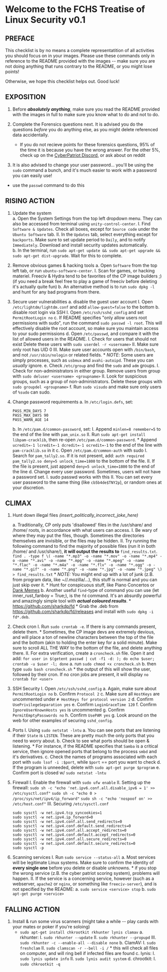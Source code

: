 # Welcome to the FCHS Treatise of Linux Security v0.1

## PREFACE

This checklist is by no means a complete representatition of all activities you should focus on in your images. Please use these commands only in reference to the README provided with the images -- make sure you are not doing anything that runs contrary to the README, or you might lose points!

Otherwise, we hope this checklist helps out. Good luck!

## EXPOSITION

1. Before **_absolutely anything_**, make sure you read the README provided with the images in full to make sure you know what to do and not to do. 

2. Complete the Forensics questions next. It is advised you do the questions _before_ you do anything else, as you might delete referenced data accidentally.
    * If you do not recieve points for these forensics questions, 95% of the time it is because you have the wrong answer. For the other 5%, check up on the [CyberPatriot Discord](https://discord.gg/7r8NxXk), or ask about on reddit

3. It is also advised to change your user password... you'll be using the `sudo` command a bunch, and it's much easier to work with a password you can easily use! 
* use the `passwd` command to do this

## RISING ACTION

1. Update the system  
    a. Open the System Settings from the top left dropdown menu. They can also be accessed from terminal using `unity-control-center`. 
        I. Find `Software & Updates`. Check all boxes, except for `Source code` under the `Ubuntu Software` tab.
        II. In the `Updates` tab, select everything except for `backports`. Make sure to set update period to `Daily`, and to notify `Immediately`. Download and install security updates automatically.  
    b. In the terminal, run `sudo apt-get update && sudo apt-get upgrade && sudo apt-get dist-upgrade`. Wait for this to complete.  

3. Remove obvious games & hacking tools
    a. Open `Software` from the top left tab, or run `ubuntu-software-center`.
        I. Scan for games, or hacking materiel. Freeciv & Hydra tend to be favorites of the CP image builders ;) (if you need a break feel free to play a game of freeciv before deleting it's actually quite fun)
    b. An alternative method is to run `sudo dpkg -l` and hunt for any bad programs from there.

2. Secure user vulnerabilities
    a. disable the guest user account
        I. Open `/etc/lightdm/lightdm.conf` and add `allow-guest=false` to the bottom
    b. disable root login via SSH
        I. Open `/etc/ssh/sshd_config` and set `PermitRootLogin no`
    c. If README specifies "only allow users root permissions with sudo", run the command `sudo passwd -l root`. This will effectively disable the root account, so make sure you maintain access to your sudo permissions
    d. Open `/etc/passwd`, and compare it with the list of allowed users in the README.
        I. Check for users that should not exist
            Delete these users with `sudo userdel -r <username>`
        II. Make sure only root has UID 0
        III.  Make sure user accounts open with `/bin/bash`, and not `/usr/sbin/nologin` or related fields.
            * *NOTE*: Some users are simply processes, such as `usbmux` and `avahi-autoipd`. These you can *usually* ignore.
    e. Check `/etc/group` and find the `sudo` and `adm` groups.
        I. Check for non-administrators in either group. Remove users from group with `sudo deluser <username> <groupname>`
        II. Look for suspicious groups, such as a group of non-administrators. Delete these groups with `sudo groupdel <groupname>` 
    f. Run `sudo visudo` and make sure only users of `%sudo` can sudo.

3. Change password requirements
    a. In `/etc/login.defs`, set:
    ```
    PASS_MIN_DAYS 7
    PASS_MAX_DAYS 90
    PASS_WARN_AGE 14
    ```
    b. In `/etc/pam.d/common-password`, set:
        I. Append `minlen=8 remember=5` to the end of the line with `pam_unix.so`
        II. Run `sudo apt-get install libpam-cracklib`, then re-open `/etc/pam.d/common-password`.
            * Append `ucredit=-1 lcredit=-1 dcredit=-1 ocredit=-1` to the end of the line with `pam-cracklib.so` in it
    c. Open `/etc/pam.d/common-auth` with sudo
        I. Search for `pam_tally2.so`. If it is not present, add:
        `auth required pam_tally2.so deny=5 unlock_time=1800` 
        to the bottom of the file. 
        II. If the file is present, just append `deny=5 unlock_time=1800` to the end of the line
    d. Change every user password. Sometimes, users will not have a password set.
        I. sudo passwd <user> works with this
        II. You can set every user password to the same thing (like `cb5b4de$TNY2p`), or random ones at your discretion.


## CLIMAX

1. Hunt down illegal files *(insert_politically_incorrect_joke_here)*

    a. Traditionally, CP only puts 'disallowed' files in the /usr/share/ and /home/ roots, in accordance with what users can access.
        I. Be wary of where they may put the files, though. Sometimes the directories themselves are invisible, or the files may be hidden.
        II. Try running the following command to find the majority of possible files (run it in both /home/ and /usr/share/), **it will output the results to** `find_results.txt`.
        `find . -type f \( -name "*.mp3" -o -name "*.mov" -o -name "*.mp4" -o -name "*.avi" -o -name "*.mpg" -o -name "*.mpeg" -o -name "*.flac" -o -name "*.m4a" -o -name "*.flv" -o -name "*.ogg" -o -name "*.gif" -o -name "*.png" -o -name "*.jpg" -o -name "*.jpeg" \) > find_results.txt`
        * *NOTE:* You might end up with a lot of junk (z.B. from program data, like ~/<youruser>/.mozilla/...), this stuff is normal and you can just skip over it.
        * Hunt for conspicuous stuff, like Piano Concertos or [Dank Memes](https://thumbs.gfycat.com/AgitatedGaseousKitfox-mobile.jpg)
    b. Another useful `find`-type of command you can use (let inner_rust_fanboy = True;), is the `fd` command. It's an absurdly powerful and amazingly simple tool with **_actual coloured results_**. 
        * https://github.com/sharkdp/fd
        * Grab the .deb from https://github.com/sharkdp/fd/releases and install with `sudo dpkg -i fd*.deb`.

2. Check cron
    I. Run `sudo crontab -e`. If there is any commands present, delete them.
        * Sometimes, the CP image devs are extremely devious, and will place a ton of newline characters between the top of the file and the bottom (akin to holding the enter key for a solid minute). Make sure to scroll ALL THE WAY to the bottom of the file, and delete anything there.
    II. For extra verification, create a `croncheck.sh` file. Open it and add:
    `for user in $(getent passwd | cut -f1 -d: ); do echo $user; crontab -u $user -l; done`
        a. run `sudo chmod +x croncheck.sh`
        b. then type `sudo bash croncheck.sh`
            * the output of this will show the user, followed by their cron. If no cron jobs are present, it will display `no crontab for <user>`
3. SSH Security
    I. Open `/etc/ssh/sshd_config`
        a. Again, make sure about `PermitRootLogin no`
        b. Confirm `Protocol 2`
        c. Make sure all `HostKeys` are uncommented under `# HostKeys for protocol version 2`
        d. Confirm `UsePrivilegeSeparation yes`
        e. Confirm `LoginGraceTime 120`
        f. Confirm `IgnoreUserKnownHosts yes` is uncommented
        g. Confirm `PermitEmptyPasswords no`
        h. Confirm `UsePAM yes`
        g. Look around on the web for other examples of securing `sshd_config`.
4. Ports
    I. Using `sudo netstat -lntu`
        a. You can see ports that are listening if their `State` is `LISTEN`. These are pretty much the only ports that you need to worry about.
        b. Check to see what ports should be open & listening. 
        * For instance, if the README specifies that `Samba` is a critical service, then ignore opened ports that belong to the process `smbd` and it's derivatives.
        c. Check the names of programs associated with each port with `sudo lsof -i :$port`, while `$port` == port you want to check
        d. If the program is unneeded, delete with `sudo apt-get purge $program`
        e. Confirm port is closed w/ `sudo netstat -lntu`
5. Firewall
    I. Enable the firewall with `sudo ufw enable`
    II. Setting up the firewall:
        `sudo sh -c "echo 'net.ipv6.conf.all.disable_ipv6 = 1' >> /etc/sysctl.conf"`
        `sudo sh -c "echo 0 > /proc/sys/net/ipv4/ip_forward"`
        `sudo sh -c "echo 'nospoof on' >> /etc/host.conf"`
    III. Securing `/etc/sysctl.conf`
    ```
	sudo sysctl -w net.ipv4.tcp_syncookies=1
	sudo sysctl -w net.ipv4.ip_forward=0
	sudo sysctl -w net.ipv4.conf.all.send_redirects=0
	sudo sysctl -w net.ipv4.conf.default.send_redirects=0
	sudo sysctl -w net.ipv4.conf.all.accept_redirects=0
	sudo sysctl -w net.ipv4.conf.default.accept_redirects=0
	sudo sysctl -w net.ipv4.conf.all.secure_redirects=0
	sudo sysctl -w net.ipv4.conf.default.secure_redirects=0
	sudo sysctl -p
    ```
6. Scanning services
    I. Run `sudo service --status-all`
        a. Most services will be legitimate Linux systems. Make sure to confirm the identity of **every single one** before you delete or disable unknowns.
        * if you stop the wrong service (z.B. the cyber patriot scoring system), problems will happen.
    II. If the service is a concerning service, however (such as a webserver, `apache2` or `nginx`, or something like `freeciv-server`), and is not specified by the README:
        a. `sudo service <service> stop`
        b. `sudo apt-get purge <service>`

## FALLING ACTION

1. Install & run some virus scanners (might take a while -- play cards with your mates or poker if you're soloing)
    * `sudo apt-get install chkrootkit rkhunter lynis clamav`
    a. rkhunter:
        I. `sudo rkhunter --update`
        II. `sudo rkhunter --propupd`
        III. `sudo rkhunter -c --enable-all --disable none`
    b. ClamAV:
        I. `sudo freshclam`
        II. `sudo clamscan -r --bell -i /`
            * this will check all files on computer, and will ring bell if infected files are found
    c. lynis:
        I. `sudo lynis update info`
        II. `sudo lynis audit system`
    d. chrootkit:
        I. `sudo chkrootkit -q`
